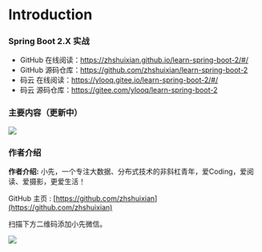 # Introduction


### Spring Boot 2.X 实战

- GitHub 在线阅读：https://zhshuixian.github.io/learn-spring-boot-2/#/
- GitHub 源码仓库：https://github.com/zhshuixian/learn-spring-boot-2
- 码云 在线阅读：https://ylooq.gitee.io/learn-spring-boot-2/#/
- 码云 源码仓库：https://gitee.com/ylooq/learn-spring-boot-2

### 主要内容（更新中）

![](https://gitee.com/ylooq/learn-spring-boot-2/raw/master/image/image-20200206005313773.png)

### 作者介绍

**作者介绍:**  小先，一个专注大数据、分布式技术的非斜杠青年，爱Coding，爱阅读、爱摄影，更爱生活！

GitHub 主页 : [https://github.com/zhshuixian](https://github.com/zhshuixian)

扫描下方二维码添加小先微信。

![](https://gitee.com/ylooq/image-repository/raw/master/image2020/20200412114306.jpg)